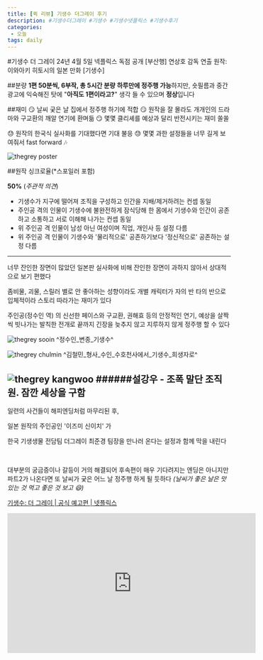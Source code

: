 ```yaml
---
title: [퀵 리뷰] 기생수 더그레이 후기
description: #기생수더그레이 #기생수 #기생수넷플릭스 #기생수후기
categories:
 - 오늘
tags: daily
---
```


#기생수 더 그레이
24년 4월 5일 넥플릭스 독점 공개
[부산행] 연상호 감독 연출
원작: 이와아키 히토시의 일본 만화 [기생수]

##분량
**1편 50분씩, 6부작, 총 5시간 분량**
**하루만에 정주행 가능**하지만, 숏필름과 중간 광고에 익숙해진 탓에 "**아직도 1편이라고?**" 생각 들 수 있으며 **정상**입니다

##재미
:smirk: 날씨 궂은 날 집에서 정주행 하기에 적합
:smirk: 원작을 잘 몰라도 개개인의 드라마와 구교환의 깨알 연기에 환며듦
:smirk: 몇몇 클리셰를 예상과 달리 반전시키는 재미 쏠쏠

:sweat: 원작의 한국식 실사화를 기대했다면 기대 불응
:sweat: 몇몇 과한 설정들을 너무 길게 보여줘서 fast forward :notes:

![thegrey poster](thegrey-01.png)

##원작 싱크로율(*스포일러 포함)

**50%** (*주관적 의견*)
- 기생수가 지구에 떨어져 조직을 구성하고 인간을 지배/제거하려는 컨셉 동일
- 주인공 격의 인물이 기생수에 불완전하게 잠식당해 한 몸에서 기생수와 인간이 공존하고 소통하고 서로 이해해 나가는 컨셉 동일
- 위 주인공 격 인물이 남성 아닌 여성이며 직업, 개인사 등 설정 다름
- 위 주인공 격 인물이 기생수와 '물리적으로' 공존하기보다 '정신적으로' 공존하는 설정 다름

---
너무 잔인한 장면이 많았던 일본판 실사화에 비해
잔인한 장면이 과하지 않아서 상대적으로 보기 편했다

좀비물, 괴물, 스릴러 별로 안 좋아하는 성향이라도
개별 캐릭터가 자의 반 타의 반으로 입체적이라
스토리 따라가는 재미가 있다

주인공(정수인 역) 의 신선한 페이스와
구교환, 권해효 등의 안정적인 연기,
예상을 살짝씩 빗나가는 발칙한 전개로
끝까지 긴장을 늦추지 않고
지루하지 않게 정주행 할 수 있다

![thegrey sooin](thegrey-02.png)
^정수인_변종_기생수^

![thegrey chulmin](thegrey-03.png)
^김철민_형사_수인_수호천사에서_기생수_희생자로^

![thegrey kangwoo](thegrey-04.png)
######설강우 - 조폭 말단 조직원. 잠깐 세상을 구함
---
일련의 사건들이 해피엔딩처럼 마무리된 후,

일본 원작의 주인공인 '이즈미 신이치' 가

한국 기생생물 전담팀 더그레이 최준경 팀장을 만나러 온다는 설정과 함께 막을 내린다 

​

대부분의 궁금증이나 갈등이 거의 해결되어
후속편이 매우 기다려지는 엔딩은 아니지만
파트2가 나온다면 또 날씨가 궂은 어느 날 정주행 하게 될 듯하다 
*(날씨가 좋은 날은 맛있는 것 먹고 좋은 것 보고 :smile:)*


[기생수: 더 그레이 | 공식 예고편 | 넷플릭스](https://www.youtube.com/watch?v=SurkFjqVfRc)
<iframe width="560" height="315" src="https://www.youtube.com/embed/SurkFjqVfRc?si=bT1HXC7rHT_YXQyd" title="YouTube video player" frameborder="0" allow="accelerometer; autoplay; clipboard-write; encrypted-media; gyroscope; picture-in-picture; web-share" referrerpolicy="strict-origin-when-cross-origin" allowfullscreen></iframe>



